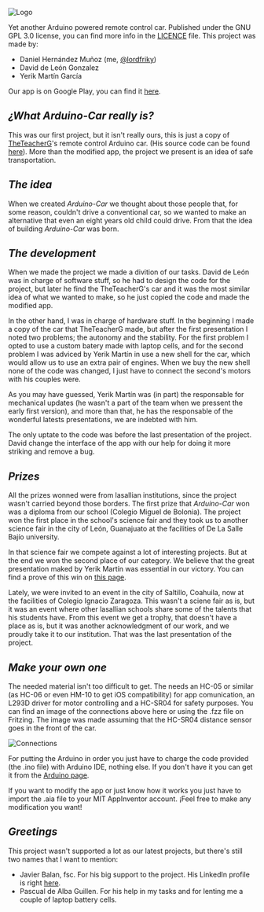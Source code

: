 ![Logo](https://i.imgur.com/ms3zFMX.jpg)

Yet another Arduino powered remote control car.
Published under the GNU GPL 3.0 license, you can find more info in the [LICENCE](https://github.com/lordfriky/Arduino-Car/blob/master/LICENSE) file.
This project was made by:
- Daniel Hernández Muñoz (me, [@lordfriky](https://github.com/lordfriky))
- David de León Gonzalez
- Yerik Martín García

Our app is on Google Play, you can find it [here](https://play.google.com/store/apps/details?id=appinventor.ai_14s165.Arduino&hl=es_419).
## _¿What **Arduino-Car** really is?_
This was our first project, but it isn't really ours, this is just a copy of [TheTeacherG](https://www.youtube.com/channel/UCc-vG493VqpLmL5gbnCvU4A)'s remote control Arduino car. (His source code can be found [here](https://www.dropbox.com/s/dsjw7u619affgaf/Carro%20Sensor%20de%20Distancia%20Bluetooth.txt?dl=0)).
More than the modified app, the project we present is an idea of safe transportation.
## _The idea_
When we created _Arduino-Car_ we thought about those people that, for some reason, couldn't drive a conventional car, so we wanted to make an alternative that even an eight years old child could drive. From that the idea of building _Arduino-Car_ was born.
## _The development_
When we made the project we made a divition of our tasks. David de León was in charge of software stuff, so he had to design the code for the project, but later he find the TheTeacherG's car and it was the most similar idea of what we wanted to make, so he just copied the code and made the modified app.

In the other hand, I was in charge of hardware stuff. In the beginning I made a copy of the car that TheTeacherG made, but after the first presentation I noted two problems; the autonomy and the stability. For the first problem I opted to use a custom batery made with laptop cells, and for the second problem I was adviced by Yerik Martín in use a new shell for the car, which would allow us to use an extra pair of engines. When we buy the new shell none of the code was changed, I just have to connect the second's motors with his couples were.

As you may have guessed, Yerik Martín was (in part) the responsable for mechanical updates (he wasn't a part of the team when we pressent the early first version), and more than that, he has the responsable of the wonderful latests presentations, we are indebted with him.

The only uptate to the code was before the last presentation of the project. David change the interface of the app with our help for doing it more striking and remove a bug.
## _Prizes_
All the prizes wonned were from lasallian institutions, since the project wasn't carried beyond those borders. The first prize that _Arduino-Car_ won was a diploma from our school (Colegio Miguel de Bolonia). The project won the first place in the school's science fair and they took us to another science fair in the city of León, Guanajuato at the facilities of De La Salle Bajío university.

In that science fair we compete against a lot of interesting projects. But at the end we won the second place of our category. We believe that the great presentation maked by Yerik Martín was essential in our victory. You can find a prove of this win on [this page](http://bajio.delasalle.edu.mx/noticias/noticia.php?n=1906).

Lately, we were invited to an event in the city of Saltillo, Coahuila, now at the facilities of Colegio Ignacio Zaragoza. This wasn't a sciene fair as is, but it was an event where other lasallian schools share some of the talents that his students have. From this event we get a trophy, that doesn't have a place as is, but it was another acknowledgment of our work, and we proudly take it to our institution. That was the last presentation of the project.
## _Make your own one_
The needed material isn't too difficult to get. The needs an HC-05 or similar (as HC-06 or even HM-10 to get iOS compatibility) for app comunication, an L293D driver for motor controlling and a HC-SR04 for safety purposes. You can find an image of the connections above here or using the .fzz file on Fritzing. The image was made assuming that the HC-SR04 distance sensor goes in the front of the car.

![Connections](https://i.imgur.com/oyGz5N4.png)

For putting the Arduino in order you just have to charge the code provided (the .ino file) with Arduino IDE, nothing else. If you don't have it you can get it from the [Arduino page](https://www.arduino.cc/en/Main/Software).

If you want to modify the app or just know how it works you just have to import the .aia file to your MIT AppInventor account. ¡Feel free to make any modification you want!
## _Greetings_
This project wasn't supported a lot as our latest projects, but there's still two names that I want to mention:
- Javier Balan, fsc. For his big support to the project. His LinkedIn profile is right [here](https://mx.linkedin.com/in/javierbalan).
- Pascual de Alba Guillen. For his help in my tasks and for lenting me a couple of laptop battery cells.
